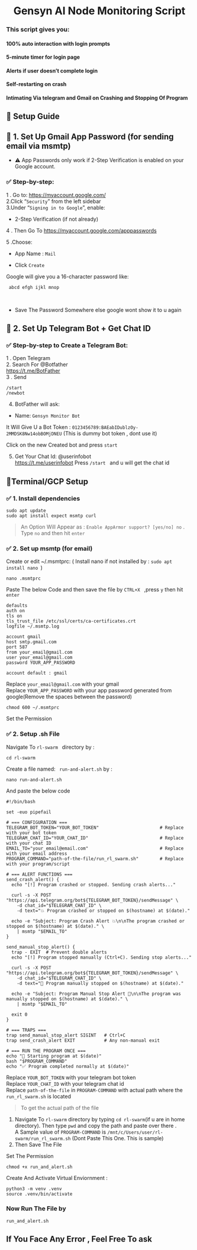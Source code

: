 <div align="center"> 

# Gensyn AI Node Monitoring Script </div>

### This script gives you:

#### 100% auto interaction with login prompts
#### 5-minute timer for login page
#### Alerts if user doesn’t complete login
#### Self-restarting on crash
#### Intimating Via telegram and Gmail on Crashing and Stopping Of Program

## 🚀 Setup Guide

## 🔐 1. Set Up Gmail App Password (for sending email via msmtp)
* ⚠️ App Passwords only work if 2-Step Verification is enabled on your Google account.

### ✅ Step-by-step:
1 . Go to: https://myaccount.google.com/ <br>
2.Click “`Security`” from the left sidebar <br>
3.Under “```Signing in to Google```”, enable:<br>
* 2-Step Verification (if not already)<br>

4 . Then Go To https://myaccount.google.com/apppasswords <br>

5 .Choose:
* App Name : ```Mail```

* Click ```Create ```

Google will give you a 16-character password like:

` abcd efgh ijkl mnop`

<br>

* Save The Password Somewhere else google wont show it to u again

## 🤖 2. Set Up Telegram Bot + Get Chat ID
### ✅ Step-by-step to Create a Telegram Bot:<br>
1 . Open Telegram<br>
2. Search For @Botfather <br> https://t.me/BotFather
<br>
3 . Send <br>

```
/start 
/newbot 
```
4. BotFather will ask:
* Name: `Gensyn Monitor Bot`

It Will Give U a Bot Token :
` 0123456789:BAEabIDublzOy-2MMDSK8Nw14obBOMjDNEU ` (This is dummy bot token , dont use it)

Click on the new Created bot and press `start`

5. Get Your Chat Id: 
@userinfobot <br> https://t.me/userinfobot
Press `/start ` and u will get the chat id


## 👾Terminal/GCP Setup



### ✅ 1. Install dependencies
```
sudo apt update
sudo apt install expect msmtp curl
```

> An Option Will Appear as : ` Enable AppArmor support? [yes/no] no ` . Type `no` and then hit `enter`
### ✅ 2. Set up msmtp (for email)

Create or edit ~/.msmtprc: ( Install nano if not installed by : `sudo apt install nano `)

```
nano .msmtprc
```
Paste The below Code and then save the file by `CTRL+X ` ,press `y` then hit `enter`
```
defaults
auth on
tls on
tls_trust_file /etc/ssl/certs/ca-certificates.crt
logfile ~/.msmtp.log

account gmail
host smtp.gmail.com
port 587
from your_email@gmail.com
user your_email@gmail.com
password YOUR_APP_PASSWORD

account default : gmail
```
Replace `your_email@gmail.com` with your gmail<br>
Replace `YOUR_APP_PASSWORD` with your app password generated from google(Remove the spaces between the password)<br>

``` 
chmod 600 ~/.msmtprc 
```
Set the Permission

### ✅ 2. Setup .sh File

Navigate To  `rl-swarm ` directory by : 

```
cd rl-swarm 
```
Create a file named:
` run-and-alert.sh` by :
```
nano run-and-alert.sh
```
And paste the below code 

```
#!/bin/bash

set -euo pipefail

# === CONFIGURATION ===
TELEGRAM_BOT_TOKEN="YOUR_BOT_TOKEN"                       # Replace with your bot token
TELEGRAM_CHAT_ID="YOUR_CHAT_ID"                           # Replace with your chat ID
EMAIL_TO="your_email@email.com"                           # Replace with your email address
PROGRAM_COMMAND="path-of-the-file/run_rl_swarm.sh"        # Replace with your program/script

# === ALERT FUNCTIONS ===
send_crash_alert() {
  echo "[!] Program crashed or stopped. Sending crash alerts..."

  curl -s -X POST "https://api.telegram.org/bot${TELEGRAM_BOT_TOKEN}/sendMessage" \
    -d chat_id="$TELEGRAM_CHAT_ID" \
    -d text="💥 Program crashed or stopped on $(hostname) at $(date)."

  echo -e "Subject: Program Crash Alert 💥\n\nThe program crashed or stopped on $(hostname) at $(date)." \
    | msmtp "$EMAIL_TO"
}

send_manual_stop_alert() {
  trap - EXIT  # Prevent double alerts
  echo "[!] Program stopped manually (Ctrl+C). Sending stop alerts..."

  curl -s -X POST "https://api.telegram.org/bot${TELEGRAM_BOT_TOKEN}/sendMessage" \
    -d chat_id="$TELEGRAM_CHAT_ID" \
    -d text="🛑 Program manually stopped on $(hostname) at $(date)."

  echo -e "Subject: Program Manual Stop Alert 🛑\n\nThe program was manually stopped on $(hostname) at $(date)." \
    | msmtp "$EMAIL_TO"

  exit 0
}

# === TRAPS ===
trap send_manual_stop_alert SIGINT   # Ctrl+C
trap send_crash_alert EXIT           # Any non-manual exit

# === RUN THE PROGRAM ONCE ===
echo "🚀 Starting program at $(date)"
bash "$PROGRAM_COMMAND"
echo "✅ Program completed normally at $(date)"

```
Replace `YOUR_BOT_TOKEN` with your telegram bot token<br>
Replace `YOUR_CHAT_ID` with your telegram chat id <br>
Replace `path-of-the-file` in `PROGRAM-COMMAND` with actual path where the `run_rl_swarm.sh` is located 

> To get the actual path of the file
1. Navigate To `rl-swarm` directory by typing `cd rl-swarm`(if u are in home directory). Then type `pwd` and copy the path and paste over there .<br> A Sample value of  `PROGRAM-COMMAND` is  `/mnt/c/Users/user/rl-swarm/run_rl_swarm.sh` (Dont Paste This One. This is sample)
2. Then Save The File


Set The Permission
```
chmod +x run_and_alert.sh
```

Create And Activate Virtual Enviornment :
```
python3 -m venv .venv
source .venv/bin/activate
```
### Now Run The File by
```
run_and_alert.sh
```


## If You Face Any Error , Feel Free To ask 

